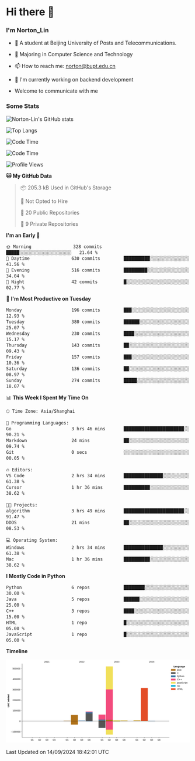 
# Hi there 👋

### I'm Norton_Lin
- 🏫 A student at Beijing University of Posts and Telecommunications.
- 🌱 Majoring in Computer Science and Technology
- 📫 How to reach me: norton@bupt.edu.cn
- 🌱 I'm currently working on backend development

- Welcome to communicate with me

### Some Stats
![Norton-Lin's GitHub stats](https://github-readme-stats.vercel.app/api?username=Norton-Lin&count_private=true&show_icons=true&theme=radical)

![Top Langs](https://github-readme-stats.vercel.app/api/top-langs/?username=Norton-Lin&langs_count=10&layout=compact)

![Code Time](https://github-readme-stats.vercel.app/api/wakatime?username=Norton_Lin)

<!--START_SECTION:waka-->
![Code Time](http://img.shields.io/badge/Code%20Time-815%20hrs%2029%20mins-blue)

![Profile Views](http://img.shields.io/badge/Profile%20Views-0-blue)

**🐱 My GitHub Data** 

> 📦 205.3 kB Used in GitHub's Storage 
 > 
> 🚫 Not Opted to Hire
 > 
> 📜 20 Public Repositories 
 > 
> 🔑 9 Private Repositories 
 > 
**I'm an Early 🐤** 

```text
🌞 Morning                328 commits         █████░░░░░░░░░░░░░░░░░░░░   21.64 % 
🌆 Daytime                630 commits         ██████████░░░░░░░░░░░░░░░   41.56 % 
🌃 Evening                516 commits         █████████░░░░░░░░░░░░░░░░   34.04 % 
🌙 Night                  42 commits          █░░░░░░░░░░░░░░░░░░░░░░░░   02.77 % 
```
📅 **I'm Most Productive on Tuesday** 

```text
Monday                   196 commits         ███░░░░░░░░░░░░░░░░░░░░░░   12.93 % 
Tuesday                  380 commits         ██████░░░░░░░░░░░░░░░░░░░   25.07 % 
Wednesday                230 commits         ████░░░░░░░░░░░░░░░░░░░░░   15.17 % 
Thursday                 143 commits         ██░░░░░░░░░░░░░░░░░░░░░░░   09.43 % 
Friday                   157 commits         ███░░░░░░░░░░░░░░░░░░░░░░   10.36 % 
Saturday                 136 commits         ██░░░░░░░░░░░░░░░░░░░░░░░   08.97 % 
Sunday                   274 commits         █████░░░░░░░░░░░░░░░░░░░░   18.07 % 
```


📊 **This Week I Spent My Time On** 

```text
🕑︎ Time Zone: Asia/Shanghai

💬 Programming Languages: 
Go                       3 hrs 46 mins       ███████████████████████░░   90.21 % 
Markdown                 24 mins             ██░░░░░░░░░░░░░░░░░░░░░░░   09.74 % 
Git                      0 secs              ░░░░░░░░░░░░░░░░░░░░░░░░░   00.05 % 

🔥 Editors: 
VS Code                  2 hrs 34 mins       ███████████████░░░░░░░░░░   61.38 % 
Cursor                   1 hr 36 mins        ██████████░░░░░░░░░░░░░░░   38.62 % 

🐱‍💻 Projects: 
algorithm                3 hrs 49 mins       ███████████████████████░░   91.47 % 
DDOS                     21 mins             ██░░░░░░░░░░░░░░░░░░░░░░░   08.53 % 

💻 Operating System: 
Windows                  2 hrs 34 mins       ███████████████░░░░░░░░░░   61.38 % 
Mac                      1 hr 36 mins        ██████████░░░░░░░░░░░░░░░   38.62 % 
```

**I Mostly Code in Python** 

```text
Python                   6 repos             ████████░░░░░░░░░░░░░░░░░   30.00 % 
Java                     5 repos             ██████░░░░░░░░░░░░░░░░░░░   25.00 % 
C++                      3 repos             ████░░░░░░░░░░░░░░░░░░░░░   15.00 % 
HTML                     1 repo              █░░░░░░░░░░░░░░░░░░░░░░░░   05.00 % 
JavaScript               1 repo              █░░░░░░░░░░░░░░░░░░░░░░░░   05.00 % 
```



**Timeline**

![Lines of Code chart](https://raw.githubusercontent.com/Norton-Lin/Norton-Lin/main/assets/bar_graph.png)


 Last Updated on 14/09/2024 18:42:01 UTC
<!--END_SECTION:waka-->
